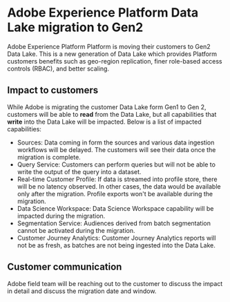 # Adobe Experience Platform Data Lake migration to Gen2

Adobe Experience Platform Platform is moving their customers to Gen2 Data Lake. This is a new generation of Data Lake which provides Platform customers benefits such as geo-region replication, finer role-based access controls (RBAC), and better scaling.

## Impact to customers

While Adobe is migrating the customer Data Lake form Gen1 to Gen 2, customers will be able to **read** from the Data Lake, but all capabilities that **write** into the Data Lake will be impacted. Below is a list of impacted capabilities:

- Sources: Data coming in form the sources and various data ingestion workflows will be delayed. The customers will see their data once the migration is complete.
- Query Service: Customers can perform queries but will not be able to write the output of the query into a dataset.
- Real-time Customer Profile: If data is streamed into profile store, there will be no latency observed. In other cases, the data would be available only after the migration. Profile exports won't be available during the migration.
- Data Science Workspace: Data Science Workspace capability will be impacted during the migration.
- Segmentation Service: Audiences derived from batch segmentation cannot be activated during the migration.
- Customer Journey Analytics: Customer Journey Analytics reports will not be as fresh, as batches are not being ingested into the Data Lake.

## Customer communication

Adobe field team will be reaching out to the customer to discuss the impact in detail and discuss the migration date and window. 